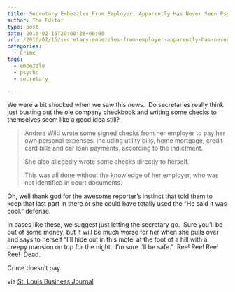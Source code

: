 ```yaml
---
title: Secretary Embezzles From Employer, Apparently Has Never Seen Psycho
author: The Editor
type: post
date: 2010-02-15T20:00:38+00:00
url: /2010/02/15/secretary-embezzles-from-employer-apparently-has-never-seen-psycho/
categories:
  - Crime
tags:
  - embezzle
  - psycho
  - secretary

---
```

We were a bit shocked when we saw this news.  Do secretaries really think just busting out the ole company checkbook and writing some checks to themselves seem like a good idea still?

> Andrea Wild wrote some signed checks from her employer to pay her own personal expenses, including utility bills, home mortgage, credit card bills and car loan payments, according to the indictment.
> 
> She also allegedly wrote some checks directly to herself.
> 
> This was all done without the knowledge of her employer, who was not identified in court documents.

Oh, well thank god for the awesome reporter&#8217;s instinct that told them to keep that last part in there or she could have totally used the &#8220;He said it was cool.&#8221; defense.

In cases like these, we suggest just letting the secretary go.  Sure you&#8217;ll be out of some money, but it will be much worse for her when she pulls over and says to herself &#8220;I&#8217;ll hide out in this motel at the foot of a hill with a creepy mansion on top for the night.  I&#8217;m sure I&#8217;ll be safe.&#8221;  Ree! Ree! Ree! Ree!  Dead.

Crime doesn&#8217;t pay.

via <a href="http://www.bizjournals.com/stlouis/stories/2010/02/08/daily66.html?surround=lfn" target="_blank">St. Louis Business Journal</a>